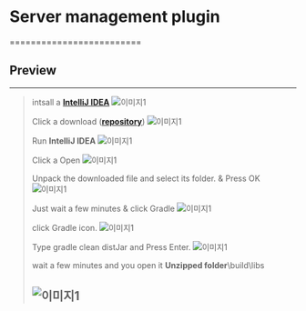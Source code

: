 Server management plugin
========================

=========================

**Preview**
-----------

---

> intsall a **[IntelliJ IDEA](https://www.jetbrains.com/ko-kr/idea/)** ![이미지1](https://cdn.discordapp.com/attachments/699182482985058314/776351071063769088/unknown.png)
>
> Click a download (**[repository](https://github.com/moole100/minecraft-server-management-plugin)**\) ![이미지1](https://cdn.discordapp.com/attachments/699182482985058314/776353185257750558/unknown.png)
>
> Run **IntelliJ IDEA** ![이미지1](https://media.discordapp.net/attachments/699182482985058314/776354862467645450/unknown.png)
>
> Click a Open ![이미지1](https://cdn.discordapp.com/attachments/699182482985058314/776355299090628628/unknown.png)
>
> Unpack the downloaded file and select its folder. & Press OK ![이미지1](https://cdn.discordapp.com/attachments/699182482985058314/776355896417845258/unknown.png)
>
> Just wait a few minutes & click Gradle ![이미지1](https://media.discordapp.net/attachments/699182482985058314/776359445319385108/unknown.png?width=1239&height=697)
>
> click Gradle icon. ![이미지1](https://media.discordapp.net/attachments/699182482985058314/776362363984543794/unknown.png?width=1239&height=697)
>
> Type gradle clean distJar and Press Enter. ![이미지1](https://media.discordapp.net/attachments/699182482985058314/776361620627783690/unknown.png?width=1239&height=697)
>
> wait a few minutes and you open it **Unzipped folder**\build\libs
>
> ![이미지1](https://media.discordapp.net/attachments/699182482985058314/776364777105653770/unknown.png?width=782&height=697)
> ---------------------------------------------------------------------------------------------------------------------------
